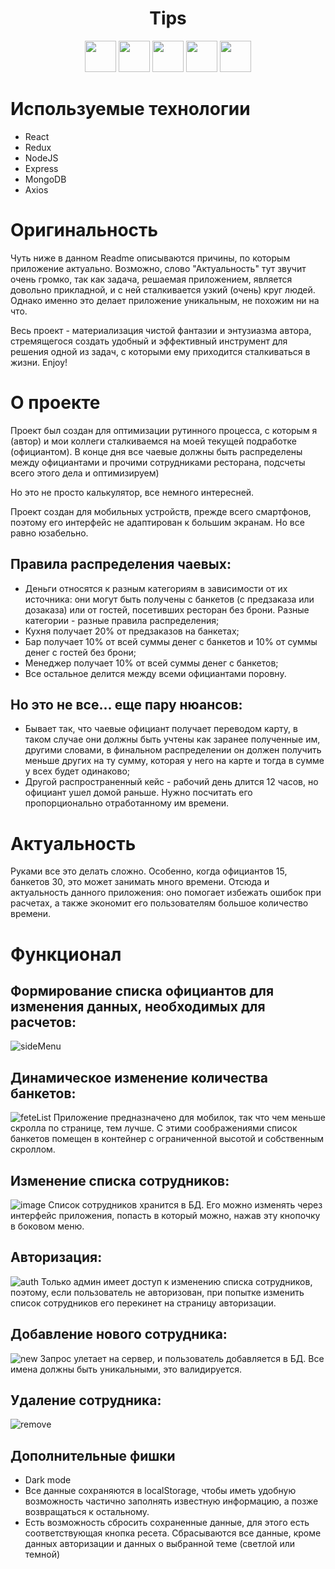 <h1 align="center">Tips</h1>

<p align="center">
<img src="https://upload.wikimedia.org/wikipedia/commons/thumb/a/a7/React-icon.svg/512px-React-icon.svg.png?20220125121207" width="50" heigth="50">
<img src="https://raw.githubusercontent.com/reduxjs/redux/master/logo/logo.png" width="50" heigth="50">
<img src="https://cdn.iconscout.com/icon/free/png-256/node-js-1174925.png" width="50" heigth="50">
<img src="https://wsofter.ru/wp-content/uploads/2017/12/node-express.png" width="50" heigth="50">
<img src="https://www.desuvit.com/wp-content/uploads/2021/03/mongodb-icon.png" width="50" heigth="50">
</p>

# Используемые технологии
- React
- Redux
- NodeJS
- Express
- MongoDB
- Axios

# Оригинальность
Чуть ниже в данном Readme описываются причины, по которым приложение актуально. Возможно, слово "Актуальность" тут звучит очень громко, 
так как задача, решаемая приложением, является довольно прикладной, и с ней сталкивается
узкий (очень) круг людей. Однако именно это делает приложение уникальным, не похожим ни на что. 

Весь проект - материализация чистой фантазии и энтузиазма автора, стремящегося создать удобный и эффективный инструмент для решения одной из задач,
с которыми ему приходится сталкиваться в жизни. Enjoy!

# О проекте
Проект был создан для оптимизации рутинного процесса, с которым я (автор) и мои коллеги сталкиваемся на моей текущей подработке (официантом).
В конце дня все чаевые должны быть распределены между официантами и прочими сотрудниками ресторана, подсчеты всего этого дела и оптимизируем)

Но это не просто калькулятор, все немного интересней.

Проект создан для мобильных устройств, прежде всего смартфонов, поэтому его интерфейс не адаптирован к большим экранам. 
Но все равно юзабельно.

## Правила распределения чаевых:
- Деньги относятся к разным категориям в зависимости от их источника: они могут быть получены с банкетов (с предзаказа или дозаказа)
или от гостей, посетивших ресторан без брони. Разные категории - разные правила распределения;
- Кухня получает 20% от предзаказов на банкетах;
- Бар получает 10% от всей суммы денег с банкетов и 10% от суммы денег с гостей без брони;
- Менеджер получает 10% от всей суммы денег с банкетов;
- Все остальное делится между всеми официантами поровну.

## Но это не все... еще пару нюансов:
- Бывает так, что чаевые официант получает переводом карту, в таком случае они должны быть учтены как заранее полученные им,
другими словами, в финальном распределении он должен получить меньше других на ту сумму, которая у него на карте и тогда в сумме 
у всех будет одинаково;
- Другой распространенный кейс - рабочий день длится 12 часов, но официант ушел домой раньше. Нужно посчитать его пропорционально отработанному им времени.

# Актуальность
Руками все это делать сложно. Особенно, когда официантов 15, банкетов 30, это может занимать много времени. Отсюда и актуальность данного приложения:
оно помогает избежать ошибок при расчетах, а также экономит его пользователям большое количество времени.

# Функционал

## Формирование списка официантов для изменения данных, необходимых для расчетов:
![sideMenu](https://user-images.githubusercontent.com/103051547/215126893-03a9e545-ee4a-41b3-b7ec-c926319f76f7.gif)
## Динамическое изменение количества банкетов:
![feteList](https://user-images.githubusercontent.com/103051547/215128026-a4d4eac7-464c-4234-9fb2-0cfdb101f4be.gif)
Приложение предназначено для мобилок, так что чем меньше скролла по странице, тем лучше. С этими соображениями список банкетов помещен в контейнер
с ограниченной высотой и собственным скроллом.
## Изменение списка сотрудников:
![image](https://user-images.githubusercontent.com/103051547/215128913-229eac90-7900-4905-b9d7-82a879acc648.png)
Список сотрудников хранится в БД. Его можно изменять через интерфейс приложения, попасть в который можно, нажав эту кнопочку в боковом меню.
## Авторизация:
![auth](https://user-images.githubusercontent.com/103051547/215131190-16dcdb46-c980-40ce-b2d3-b483c6e71ec9.gif)
Только админ имеет доступ к изменению списка сотрудников, поэтому, если пользователь не авторизован, при попытке
изменить список сотрудников его перекинет на страницу авторизации.
## Добавление нового сотрудника:
![new](https://user-images.githubusercontent.com/103051547/215134033-3194e608-fa40-4920-b370-c334507c289a.gif)
Запрос улетает на сервер, и пользователь добавляется в БД. Все имена должны быть уникальными, это валидируется.
## Удаление сотрудника:
![remove](https://user-images.githubusercontent.com/103051547/215134494-7a60a5a2-f5fb-4e1a-94af-e44ce9df179a.gif)

## Дополнительные фишки
- Dark mode
- Все данные сохраняются в localStorage, чтобы иметь удобную возможность частично заполнять известную информацию,
а позже возвращаться к остальному.
- Есть возможность сбросить сохраненные данные, для этого есть соответствующая кнопка ресета.
Сбрасываются все данные, кроме данных авторизации и данных о выбранной теме (светлой или темной)


